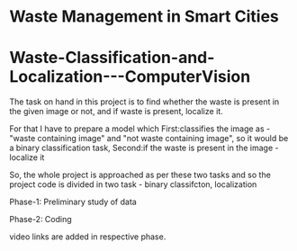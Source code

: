 # Waste Management in Smart Cities

# Waste-Classification-and-Localization---ComputerVision

The task on hand in this project is to find whether the waste is present in the given image or not, and if waste is present, localize it.

For that I have to prepare a model which 
First:classifies the image as - "waste containing image" and "not waste containing image", so it would be a binary classification task,
Second:if the waste is present in the image - localize it

So, the whole project is approached as per these two tasks and so the project code is divided in two task - binary classifcton, localization

Phase-1: Preliminary study of data

Phase-2: Coding

video links are added in respective phase.
